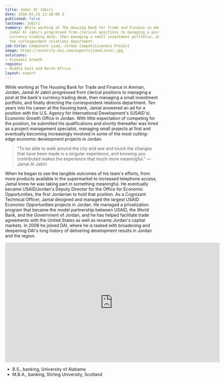 ```yaml
---
title: Jamal Al Jabiri
date: 2016-01-21 22:18:00 Z
published: false
lastname: Jabiri
summary: While working at The Housing Bank for Trade and Finance in Amman, Jordan,
  Jamal Al Jabiri progressed from clerical positions to managing a post at the bank's
  currency trading desk, then managing a small investment portfolio, and finally directing
  the correspondent relations department.
job-title: Component Lead, Jordan Competitiveness Project
image: https://assetify-dai.com/experts/jamalinner.jpg
solutions:
- Economic Growth
regions:
- Middle East and North Africa
layout: expert
---
```


While working at The Housing Bank for Trade and Finance in Amman, Jordan, Jamal Al Jabiri progressed from clerical positions to managing a post at the bank's currency trading desk, then managing a small investment portfolio, and finally directing the correspondent relations department. Ten years into his career at the housing bank, Jamal answered an ad for a position with the U.S. Agency for International Development's (USAID's) Economic Growth Office in Jordan. With little expectation of competing for the position, he submitted his qualifications and shortly thereafter was hired as a project management specialist, managing small projects at first and eventually becoming increasingly involved in some of the most cutting-edge economic development projects in Jordan.

> "To be able to walk around the city and see and touch the changes that have been made is a singular experience, and knowing you contributed makes the experience that much more meaningful." — Jamal Al Jabiri

When he began to see the tangible outcomes of his team's efforts, from more products available in the supermarket to increased telephone access, Jamal knew he was taking part in something meaningful. He eventually became USAID/Jordan's Deputy Director for the Office for Economic Opportunities, the first Jordanian to hold that position. As a Cognizant Technical Officer, Jamal designed and managed the largest USAID Economic Opportunities projects in Jordan. He managed a privatization program that became the model partnership between USAID, the World Bank, and the Government of Jordan, and he has helped facilitate trade agreements with the United States as well as revamp Jordan's capital markets. In 2008 he joined DAI, where he is tasked with broadening and deepening DAI's long history of delivering development results in Jordan and the region.

<iframe allowfullscreen="" frameborder="0" height="392" mozallowfullscreen="" src="https://player.vimeo.com/video/35148061?byline=0&amp;portrait=0" webkitallowfullscreen="" width="703"></iframe>

* B.S., banking, University of Alabama
* M.B.A., banking, Stirling University, Scotland
